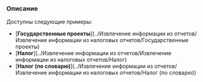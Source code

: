 ### Описание

Доступны следующие примеры:

* [**Государственные проекты**](../Извлечение информации из отчетов/Извлечение информации из налоговых отчетов/Государственные проекты)
* [**Налог**](../Извлечение информации из отчетов/Извлечение информации из налоговых отчетов/Налог)
* [**Налог (по словарю)**](../Извлечение информации из отчетов/Извлечение информации из налоговых отчетов/Налог (по словарю))